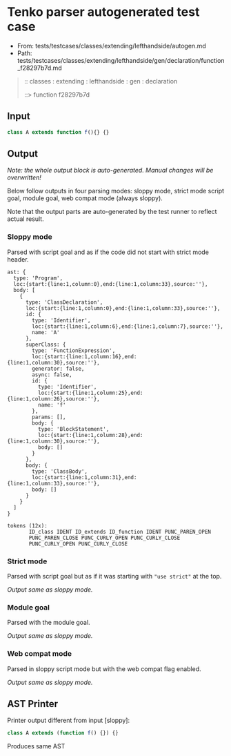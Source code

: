 # Tenko parser autogenerated test case

- From: tests/testcases/classes/extending/lefthandside/autogen.md
- Path: tests/testcases/classes/extending/lefthandside/gen/declaration/function_f28297b7d.md

> :: classes : extending : lefthandside : gen : declaration
>
> ::> function f28297b7d

## Input


`````js
class A extends function f(){} {}
`````

## Output

_Note: the whole output block is auto-generated. Manual changes will be overwritten!_

Below follow outputs in four parsing modes: sloppy mode, strict mode script goal, module goal, web compat mode (always sloppy).

Note that the output parts are auto-generated by the test runner to reflect actual result.

### Sloppy mode

Parsed with script goal and as if the code did not start with strict mode header.

`````
ast: {
  type: 'Program',
  loc:{start:{line:1,column:0},end:{line:1,column:33},source:''},
  body: [
    {
      type: 'ClassDeclaration',
      loc:{start:{line:1,column:0},end:{line:1,column:33},source:''},
      id: {
        type: 'Identifier',
        loc:{start:{line:1,column:6},end:{line:1,column:7},source:''},
        name: 'A'
      },
      superClass: {
        type: 'FunctionExpression',
        loc:{start:{line:1,column:16},end:{line:1,column:30},source:''},
        generator: false,
        async: false,
        id: {
          type: 'Identifier',
          loc:{start:{line:1,column:25},end:{line:1,column:26},source:''},
          name: 'f'
        },
        params: [],
        body: {
          type: 'BlockStatement',
          loc:{start:{line:1,column:28},end:{line:1,column:30},source:''},
          body: []
        }
      },
      body: {
        type: 'ClassBody',
        loc:{start:{line:1,column:31},end:{line:1,column:33},source:''},
        body: []
      }
    }
  ]
}

tokens (12x):
       ID_class IDENT ID_extends ID_function IDENT PUNC_PAREN_OPEN
       PUNC_PAREN_CLOSE PUNC_CURLY_OPEN PUNC_CURLY_CLOSE
       PUNC_CURLY_OPEN PUNC_CURLY_CLOSE
`````

### Strict mode

Parsed with script goal but as if it was starting with `"use strict"` at the top.

_Output same as sloppy mode._

### Module goal

Parsed with the module goal.

_Output same as sloppy mode._

### Web compat mode

Parsed in sloppy script mode but with the web compat flag enabled.

_Output same as sloppy mode._

## AST Printer

Printer output different from input [sloppy]:

````js
class A extends (function f() {}) {}
````

Produces same AST
